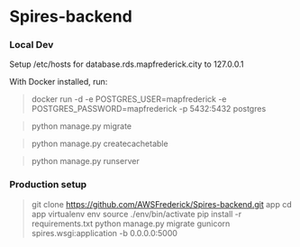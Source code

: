 # Spires-backend

### Local Dev

Setup /etc/hosts for database.rds.mapfrederick.city to 127.0.0.1

With Docker installed, run:
> docker run -d -e POSTGRES_USER=mapfrederick -e POSTGRES_PASSWORD=mapfrederick -p 5432:5432 postgres

> python manage.py migrate

> python manage.py createcachetable

> python manage.py runserver


### Production setup

> git clone https://github.com/AWSFrederick/Spires-backend.git app
> cd app
> virtualenv env
> source ./env/bin/activate
> pip install -r requirements.txt
> python manage.py migrate
> gunicorn spires.wsgi:application -b 0.0.0.0:5000
